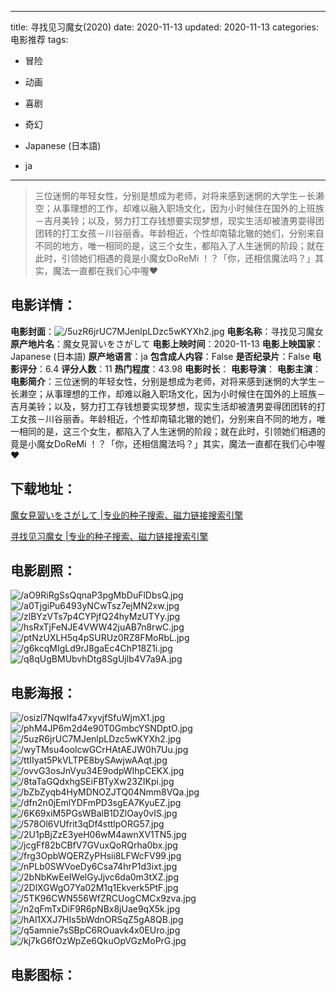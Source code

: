 
---
title: 寻找见习魔女(2020)
date: 2020-11-13
updated: 2020-11-13
categories: 电影推荐
tags:
- 冒险
- 动画
- 喜剧
- 奇幻

- Japanese (日本語)
- ja
---


> 三位迷惘的年轻女性，分别是想成为老师，对将来感到迷惘的大学生－长濑空；从事理想的工作，却难以融入职场文化，因为小时候住在国外的上班族－吉月美铃；以及，努力打工存钱想要实现梦想，现实生活却被渣男耍得团团转的打工女孩－川谷丽香。年龄相近，个性却南辕北辙的她们，分别来自不同的地方，唯一相同的是，这三个女生，都陷入了人生迷惘的阶段；就在此时，引领她们相遇的竟是小魔女DoReMi ！？「你，还相信魔法吗？」其实，魔法一直都在我们心中喔❤️

## **电影详情**：

**电影封面**：<img src="https://image.tmdb.org/t/p/w200/5uzR6jrUC7MJenlpLDzc5wKYXh2.jpg" alt="/5uzR6jrUC7MJenlpLDzc5wKYXh2.jpg" title="/5uzR6jrUC7MJenlpLDzc5wKYXh2.jpg">
**电影名称**：寻找见习魔女
**原产地片名**：魔女見習いをさがして
**电影上映时间**：2020-11-13
**电影上映国家**：Japanese (日本語)
**原产地语言**：ja
**包含成人内容**：False
**是否纪录片**：False
**电影评分**：6.4
**评分人数**：11
**热门程度**：43.98
**电影时长**：
**电影导演**：
**电影主演**：
**电影简介**：三位迷惘的年轻女性，分别是想成为老师，对将来感到迷惘的大学生－长濑空；从事理想的工作，却难以融入职场文化，因为小时候住在国外的上班族－吉月美铃；以及，努力打工存钱想要实现梦想，现实生活却被渣男耍得团团转的打工女孩－川谷丽香。年龄相近，个性却南辕北辙的她们，分别来自不同的地方，唯一相同的是，这三个女生，都陷入了人生迷惘的阶段；就在此时，引领她们相遇的竟是小魔女DoReMi ！？「你，还相信魔法吗？」其实，魔法一直都在我们心中喔❤️

## **下载地址**：
[魔女見習いをさがして |专业的种子搜索、磁力链接搜索引擎](https://movie.amd794.com:2083/?search=%E9%AD%94%E5%A5%B3%E8%A6%8B%E7%BF%92%E3%81%84%E3%82%92%E3%81%95%E3%81%8C%E3%81%97%E3%81%A6&ordering=&mode=match_phrase&page_size=10&page=1)

[寻找见习魔女 |专业的种子搜索、磁力链接搜索引擎](https://movie.amd794.com:2083/?search=%E5%AF%BB%E6%89%BE%E8%A7%81%E4%B9%A0%E9%AD%94%E5%A5%B3&ordering=&mode=match_phrase&page_size=10&page=1)
 

## **电影剧照**：
<img src="https://image.tmdb.org/t/p/original/aO9RiRgSsQqnaP3pgMbDuFlDbsQ.jpg" alt="/aO9RiRgSsQqnaP3pgMbDuFlDbsQ.jpg" title="/aO9RiRgSsQqnaP3pgMbDuFlDbsQ.jpg"><img src="https://image.tmdb.org/t/p/original/a0TjgiPu6493yNCwTsz7ejMN2xw.jpg" alt="/a0TjgiPu6493yNCwTsz7ejMN2xw.jpg" title="/a0TjgiPu6493yNCwTsz7ejMN2xw.jpg"><img src="https://image.tmdb.org/t/p/original/zlBYzVTs7p4CYPjfQ24hyMzUTYy.jpg" alt="/zlBYzVTs7p4CYPjfQ24hyMzUTYy.jpg" title="/zlBYzVTs7p4CYPjfQ24hyMzUTYy.jpg"><img src="https://image.tmdb.org/t/p/original/hsRxTjFeNJE4VWW42juAB7n8rwC.jpg" alt="/hsRxTjFeNJE4VWW42juAB7n8rwC.jpg" title="/hsRxTjFeNJE4VWW42juAB7n8rwC.jpg"><img src="https://image.tmdb.org/t/p/original/ptNzUXLH5q4pSURUz0RZ8FMoRbL.jpg" alt="/ptNzUXLH5q4pSURUz0RZ8FMoRbL.jpg" title="/ptNzUXLH5q4pSURUz0RZ8FMoRbL.jpg"><img src="https://image.tmdb.org/t/p/original/g6kcqMIgLd9rJ8gaEc4ChP18Z1i.jpg" alt="/g6kcqMIgLd9rJ8gaEc4ChP18Z1i.jpg" title="/g6kcqMIgLd9rJ8gaEc4ChP18Z1i.jpg"><img src="https://image.tmdb.org/t/p/original/q8qUgBMUbvhDtg8SgUjlb4V7a9A.jpg" alt="/q8qUgBMUbvhDtg8SgUjlb4V7a9A.jpg" title="/q8qUgBMUbvhDtg8SgUjlb4V7a9A.jpg">

## **电影海报**：
<img src="https://image.tmdb.org/t/p/original/osizl7NqwIfa47xyvjfSfuWjmX1.jpg" alt="/osizl7NqwIfa47xyvjfSfuWjmX1.jpg" title="/osizl7NqwIfa47xyvjfSfuWjmX1.jpg"><img src="https://image.tmdb.org/t/p/original/phM4JP6m2d4e90T0GmbcYSNDptO.jpg" alt="/phM4JP6m2d4e90T0GmbcYSNDptO.jpg" title="/phM4JP6m2d4e90T0GmbcYSNDptO.jpg"><img src="https://image.tmdb.org/t/p/original/5uzR6jrUC7MJenlpLDzc5wKYXh2.jpg" alt="/5uzR6jrUC7MJenlpLDzc5wKYXh2.jpg" title="/5uzR6jrUC7MJenlpLDzc5wKYXh2.jpg"><img src="https://image.tmdb.org/t/p/original/wyTMsu4oolcwGCrHAtAEJW0h7Uu.jpg" alt="/wyTMsu4oolcwGCrHAtAEJW0h7Uu.jpg" title="/wyTMsu4oolcwGCrHAtAEJW0h7Uu.jpg"><img src="https://image.tmdb.org/t/p/original/ttIIyat5PkVLTPE8bySAwjwAAqt.jpg" alt="/ttIIyat5PkVLTPE8bySAwjwAAqt.jpg" title="/ttIIyat5PkVLTPE8bySAwjwAAqt.jpg"><img src="https://image.tmdb.org/t/p/original/ovvG3osJnVyu34E9odpWIhpCEKX.jpg" alt="/ovvG3osJnVyu34E9odpWIhpCEKX.jpg" title="/ovvG3osJnVyu34E9odpWIhpCEKX.jpg"><img src="https://image.tmdb.org/t/p/original/8taTaGQdxhgSEiFBTyXw23ZIKpi.jpg" alt="/8taTaGQdxhgSEiFBTyXw23ZIKpi.jpg" title="/8taTaGQdxhgSEiFBTyXw23ZIKpi.jpg"><img src="https://image.tmdb.org/t/p/original/bZbZyqb4HyMDNOZJTQ04Nmm8VQa.jpg" alt="/bZbZyqb4HyMDNOZJTQ04Nmm8VQa.jpg" title="/bZbZyqb4HyMDNOZJTQ04Nmm8VQa.jpg"><img src="https://image.tmdb.org/t/p/original/dfn2n0jEmlYDFmPD3sgEA7KyuEZ.jpg" alt="/dfn2n0jEmlYDFmPD3sgEA7KyuEZ.jpg" title="/dfn2n0jEmlYDFmPD3sgEA7KyuEZ.jpg"><img src="https://image.tmdb.org/t/p/original/6K69xiM5PGsWBalB1DZlOay0vIS.jpg" alt="/6K69xiM5PGsWBalB1DZlOay0vIS.jpg" title="/6K69xiM5PGsWBalB1DZlOay0vIS.jpg"><img src="https://image.tmdb.org/t/p/original/578Ol6VUfrit3qDf4sttlpORG57.jpg" alt="/578Ol6VUfrit3qDf4sttlpORG57.jpg" title="/578Ol6VUfrit3qDf4sttlpORG57.jpg"><img src="https://image.tmdb.org/t/p/original/2U1pBjZzE3yeH06wM4awnXV1TN5.jpg" alt="/2U1pBjZzE3yeH06wM4awnXV1TN5.jpg" title="/2U1pBjZzE3yeH06wM4awnXV1TN5.jpg"><img src="https://image.tmdb.org/t/p/original/jcgFf82bCBfV7GVuxQoRQrha0bx.jpg" alt="/jcgFf82bCBfV7GVuxQoRQrha0bx.jpg" title="/jcgFf82bCBfV7GVuxQoRQrha0bx.jpg"><img src="https://image.tmdb.org/t/p/original/frg3OpbWQERZyPHsii8LFWcFV99.jpg" alt="/frg3OpbWQERZyPHsii8LFWcFV99.jpg" title="/frg3OpbWQERZyPHsii8LFWcFV99.jpg"><img src="https://image.tmdb.org/t/p/original/nPLb0SWVoeDy6Csa74hrP1d3ixt.jpg" alt="/nPLb0SWVoeDy6Csa74hrP1d3ixt.jpg" title="/nPLb0SWVoeDy6Csa74hrP1d3ixt.jpg"><img src="https://image.tmdb.org/t/p/original/2bNbKwEeIWelGyJjvc6da0m3tXZ.jpg" alt="/2bNbKwEeIWelGyJjvc6da0m3tXZ.jpg" title="/2bNbKwEeIWelGyJjvc6da0m3tXZ.jpg"><img src="https://image.tmdb.org/t/p/original/2DlXGWgO7Ya02M1q1Ekverk5PtF.jpg" alt="/2DlXGWgO7Ya02M1q1Ekverk5PtF.jpg" title="/2DlXGWgO7Ya02M1q1Ekverk5PtF.jpg"><img src="https://image.tmdb.org/t/p/original/5TK96CWN556WfZRCUogCMCx9zva.jpg" alt="/5TK96CWN556WfZRCUogCMCx9zva.jpg" title="/5TK96CWN556WfZRCUogCMCx9zva.jpg"><img src="https://image.tmdb.org/t/p/original/n2qFmTxDiF9R6pNBx8jUae9qX5k.jpg" alt="/n2qFmTxDiF9R6pNBx8jUae9qX5k.jpg" title="/n2qFmTxDiF9R6pNBx8jUae9qX5k.jpg"><img src="https://image.tmdb.org/t/p/original/hAl1XXJ7HIs5bWdnORSqZ5gA8QB.jpg" alt="/hAl1XXJ7HIs5bWdnORSqZ5gA8QB.jpg" title="/hAl1XXJ7HIs5bWdnORSqZ5gA8QB.jpg"><img src="https://image.tmdb.org/t/p/original/q5amnie7sSBpC6ROuavk4x0EUro.jpg" alt="/q5amnie7sSBpC6ROuavk4x0EUro.jpg" title="/q5amnie7sSBpC6ROuavk4x0EUro.jpg"><img src="https://image.tmdb.org/t/p/original/kj7kG6fOzWpZe6QkuOpVGzMoPrG.jpg" alt="/kj7kG6fOzWpZe6QkuOpVGzMoPrG.jpg" title="/kj7kG6fOzWpZe6QkuOpVGzMoPrG.jpg">

## **电影图标**：

